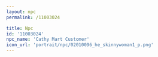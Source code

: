 ```yaml
---
layout: npc
permalink: /11003024

title: Npc
id: '11003024'
npc_name: 'Cathy Mart Customer'
icon_url: 'portrait/npc/02010096_he_skinnywoman1_p.png'
---
```

